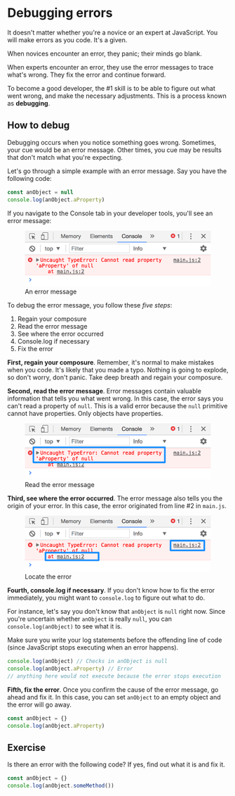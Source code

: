 # Debugging errors

It doesn't matter whether you're a novice or an expert at JavaScript. You will make errors as you code. It's a given.

When novices encounter an error, they panic; their minds go blank.

When experts encounter an error, they use the error messages to trace what's wrong. They fix the error and continue forward.

To become a good developer, the #1 skill is to be able to figure out what went wrong, and make the necessary adjustments. This is a process known as **debugging**.

## How to debug

Debugging occurs when you notice something goes wrong. Sometimes, your cue would be an error message. Other times, you cue may be results that don't match what you're expecting.

Let's go through a simple example with an error message. Say you have the following code:

```js
const anObject = null
console.log(anObject.aProperty)
```

If you navigate to the Console tab in your developer tools, you'll see an error message:

<figure>
  <img src="../../images/js-basics/debug/error.png" alt="An error message">
  <figcaption>An error message</figcaption>
</figure>

To debug the error message, you follow these *five steps*:

1. Regain your composure
2. Read the error message
3. See where the error occurred
4. Console.log if necessary
5. Fix the error

**First, regain your composure**. Remember, it's normal to make mistakes when you code. It's likely that you made a typo. Nothing is going to explode, so don't worry, don't panic. Take deep breath and regain your composure.

**Second, read the error message**. Error messages contain valuable information that tells you what went wrong. In this case, the error says you can't read a property of `null`. This is a valid error because the `null` primitive cannot have properties. Only objects have properties.

<figure>
  <img src="../../images/js-basics/debug/error-message.png" alt="Read the error message">
  <figcaption>Read the error message</figcaption>
</figure>

**Third, see where the error occurred**. The error message also tells you the origin of your error. In this case, the error originated from line #2 in `main.js`.

<figure>
  <img src="../../images/js-basics/debug/error-location.png" alt="Locate the error">
  <figcaption>Locate the error</figcaption>
</figure>

**Fourth, console.log if necessary**. If you don't know how to fix the error immediately, you might want to `console.log` to figure out what to do.

For instance, let's say you don't know that `anObject` is `null` right now. Since you're uncertain whether `anObject` is really `null`, you can `console.log(anObject)` to see what it is.

Make sure you write your log statements before the offending line of code (since JavaScript stops executing when an error happens).

```js
console.log(anObject) // Checks in anObject is null
console.log(anObject.aProperty) // Error
// anything here would not execute because the error stops execution
```

**Fifth, fix the error**. Once you confirm the cause of the error message, go ahead and fix it. In this case, you can set `anObject` to an empty object and the error will go away.

```js
const anObject = {}
console.log(anObject.aProperty)
```

## Exercise

Is there an error with the following code? If yes, find out what it is and fix it.

```js
const anObject = {}
console.log(anObject.someMethod())
```
